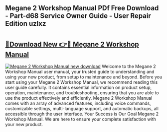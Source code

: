 ## Megane 2 Workshop Manual PDf Free Download - Part-d68 Service Owner Guide - User Repair Edition uzlxz

# <h2><a href="http://cf25675.oget.top/?id=Megane+2+Workshop+Manual">🔗Download New 👉🔴 Megane 2 Workshop Manual</a></h2>

[![Megane 2 Workshop Manual new download](https://i.imgur.com/5g1atiW.png)](http://cf25675.oget.top/?id=Megane+2+Workshop+Manual)
Welcome to the Megane 2 Workshop Manual user manual, your trusted guide to understanding and using your new product, from setup to maintenance and beyond. Before you start using your Megane 2 Workshop Manual, we recommend reading this user guide carefully. It contains essential information on product setup, operation, maintenance, and troubleshooting, ensuring that you are able to use the product effectively and efficiently. Megane 2 Workshop Manual comes with an array of advanced features, including voice commands, customizable settings, multi-language support, and automatic backups, all accessible through the user interface. Your Success is Our Goal Megane 2 Workshop Manual. We are here to ensure your complete satisfaction with your new product.
